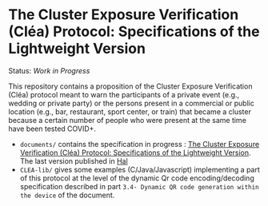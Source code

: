 # The Cluster Exposure Verification (Cléa) Protocol: Specifications of the Lightweight Version

Status:  _Work in Progress_


This repository contains a proposition of the Cluster Exposure Verification (Cléa) protocol meant to warn the participants of a private event (e.g., wedding or private party) or the persons present in a commercial or public location (e.g., bar, restaurant, sport center, or train) that became a cluster because a certain number of people who were present at the same time have been tested COVID+.

* `documents/` contains the specification in progress : [The Cluster Exposure Verification (Cléa) Protocol: Specifications of the Lightweight Version](documents/CLEA-specification-EN.md). The last version published in [Hal](https://hal.inria.fr/hal-03146022/)
* `CLEA-lib/` gives some examples (C/Java/Javascript) implementing a part of this protocol at the level of the dynamic Qr code encoding/decoding specification described in part `3.4- Dynamic QR code generation within the device` of the document.
